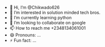 - 👋 Hi, I’m @Chikwado626
- 👀 I’m interested in solution minded tech bros.
- 🌱 I’m currently learning python
- 💞️ I’m looking to collaborate on google
- 📫 How to reach me +2348134061001
- 😄 Pronouns: ...
- ⚡ Fun fact: ...

<!---
Chikwado626/Chikwado626 is a ✨ special ✨ repository because its `README.md` (this file) appears on your GitHub profile.
You can click the Preview link to take a look at your changes.
--->
